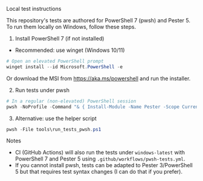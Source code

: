 Local test instructions

This repository's tests are authored for PowerShell 7 (pwsh) and Pester 5. To run them locally on Windows, follow these steps.

1) Install PowerShell 7 (if not installed)

- Recommended: use winget (Windows 10/11)

```powershell
# Open an elevated PowerShell prompt
winget install --id Microsoft.PowerShell -e
```

Or download the MSI from https://aka.ms/powershell and run the installer.

2) Run tests under pwsh

```powershell
# In a regular (non-elevated) PowerShell session
pwsh -NoProfile -Command "& { Install-Module -Name Pester -Scope CurrentUser -Force; Import-Module Pester -Force; Invoke-Pester -Script 'tests' }"
```

3) Alternative: use the helper script

```powershell
pwsh -File tools\run_tests_pwsh.ps1
```

Notes
- CI (GitHub Actions) will also run the tests under `windows-latest` with PowerShell 7 and Pester 5 using `.github/workflows/pwsh-tests.yml`.
- If you cannot install pwsh, tests can be adapted to Pester 3/PowerShell 5 but that requires test syntax changes (I can do that if you prefer).
